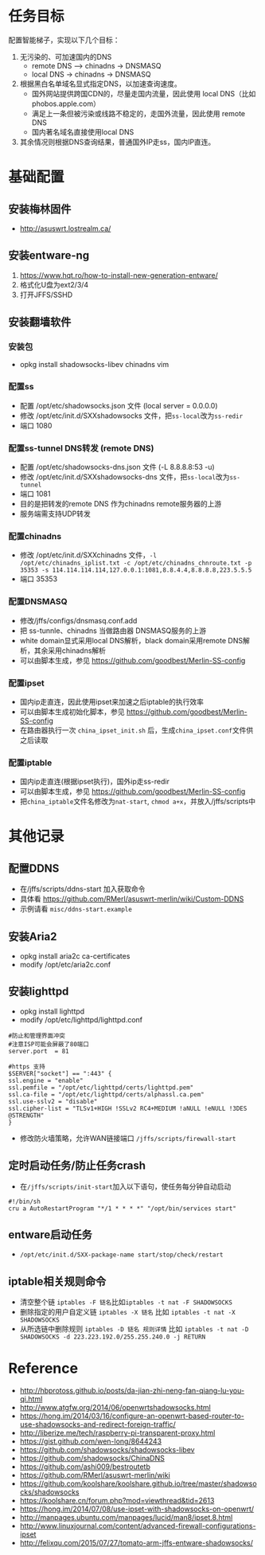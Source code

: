# 任务目标
配置智能梯子，实现以下几个目标：

1. 无污染的、可加速国内的DNS
	- remote DNS —> chinadns -> DNSMASQ
	- local DNS -> chinadns -> DNSMASQ
2. 根据黑白名单域名显式指定DNS，以加速查询速度。
	- 国外网站提供跨国CDN的，尽量走国内流量，因此使用 local DNS（比如phobos.apple.com）
	- 满足上一条但被污染或线路不稳定的，走国外流量，因此使用 remote DNS
	- 国内著名域名直接使用local DNS
3. 其余情况则根据DNS查询结果，普通国外IP走ss，国内IP直连。

# 基础配置

## 安装梅林固件
  - http://asuswrt.lostrealm.ca/
  
## 安装entware-ng
  1. https://www.hqt.ro/how-to-install-new-generation-entware/
  2. 格式化U盘为ext2/3/4
  3. 打开JFFS/SSHD
  
## 安装翻墙软件
### 安装包
  - opkg install shadowsocks-libev chinadns vim
  
### 配置ss
  - 配置 /opt/etc/shadowsocks.json 文件 (local server = 0.0.0.0)
  - 修改 /opt/etc/init.d/SXXshadowsocks 文件，把`ss-local`改为`ss-redir`
  - 端口 1080
  
### 配置ss-tunnel DNS转发 (remote DNS)
  - 配置 /opt/etc/shadowsocks-dns.json 文件 (-L 8.8.8.8:53 -u)
  - 修改 /opt/etc/init.d/SXXshadowsocks-dns 文件，把`ss-local`改为`ss-tunnel`
  - 端口 1081
  - 目的是把转发的remote DNS 作为chinadns remote服务器的上游
  - 服务端需支持UDP转发
    
### 配置chinadns
  - 修改 /opt/etc/init.d/SXXchinadns 文件，`-l /opt/etc/chinadns_iplist.txt -c /opt/etc/chinadns_chnroute.txt -p 35353 -s 114.114.114.114,127.0.0.1:1081,8.8.4.4,8.8.8.8,223.5.5.5`
  - 端口 35353

### 配置DNSMASQ
  - 修改/jffs/configs/dnsmasq.conf.add
  - 把 ss-tunnle、chinadns 当做路由器 DNSMASQ服务的上游
  - white domain显式采用local DNS解析，black domain采用remote DNS解析，其余采用chinadns解析
  - 可以由脚本生成，参见 https://github.com/goodbest/Merlin-SS-config

### 配置ipset
  - 国内ip走直连，因此使用ipset来加速之后iptable的执行效率
  - 可以由脚本生成初始化脚本，参见 https://github.com/goodbest/Merlin-SS-config
  - 在路由器执行一次 `china_ipset_init.sh` 后，生成`china_ipset.conf`文件供之后读取
  
### 配置iptable
  - 国内ip走直连(根据ipset执行)，国外ip走ss-redir
  - 可以由脚本生成，参见 https://github.com/goodbest/Merlin-SS-config
  - 把`china_iptable`文件名修改为`nat-start`, `chmod a+x`，并放入/jffs/scripts中


# 其他记录  
## 配置DDNS
  - 在/jffs/scripts/ddns-start 加入获取命令
  - 具体看 https://github.com/RMerl/asuswrt-merlin/wiki/Custom-DDNS
  - 示例请看 `misc/ddns-start.example`

## 安装Aria2
  - opkg install aria2c ca-certificates
  - modify /opt/etc/aria2c.conf
  
## 安装lighttpd
  - opkg install lighttpd
  - modify /opt/etc/lighttpd/lighttpd.conf
  
```
#防止和管理界面冲突
#注意ISP可能会屏蔽了80端口
server.port  = 81  

#https 支持
$SERVER["socket"] == ":443" {
ssl.engine = "enable"
ssl.pemfile = "/opt/etc/lighttpd/certs/lighttpd.pem"
ssl.ca-file = "/opt/etc/lighttpd/certs/alphassl.ca.pem"
ssl.use-sslv2 = "disable"
ssl.cipher-list = "TLSv1+HIGH !SSLv2 RC4+MEDIUM !aNULL !eNULL !3DES @STRENGTH"
}
```

  - 修改防火墙策略，允许WAN链接端口 `/jffs/scripts/firewall-start`

## 定时启动任务/防止任务crash
- 在`/jffs/scripts/init-start`加入以下语句，使任务每分钟自动启动
```
#!/bin/sh
cru a AutoRestartProgram "*/1 * * * *" "/opt/bin/services start"
```

## entware启动任务
  - `/opt/etc/init.d/SXX-package-name start/stop/check/restart`

## iptable相关规则命令
  - 清空整个链 `iptables -F 链名`比如`iptables -t nat -F SHADOWSOCKS `
  - 删除指定的用户自定义链 `iptables -X 链名` 比如 `iptables -t nat -X SHADOWSOCKS`
  - 从所选链中删除规则 `iptables -D 链名 规则详情` 比如 `iptables -t nat -D SHADOWSOCKS -d 223.223.192.0/255.255.240.0 -j RETURN`

# Reference
  - http://hbprotoss.github.io/posts/da-jian-zhi-neng-fan-qiang-lu-you-qi.html
  - http://www.atgfw.org/2014/06/openwrtshadowsocks.html
  - https://hong.im/2014/03/16/configure-an-openwrt-based-router-to-use-shadowsocks-and-redirect-foreign-traffic/
  - http://liberize.me/tech/raspberry-pi-transparent-proxy.html
  - https://gist.github.com/wen-long/8644243
  - https://github.com/shadowsocks/shadowsocks-libev
  - https://github.com/shadowsocks/ChinaDNS
  - https://github.com/ashi009/bestroutetb
  - https://github.com/RMerl/asuswrt-merlin/wiki
  - https://github.com/koolshare/koolshare.github.io/tree/master/shadowsocks/shadowsocks
  - https://koolshare.cn/forum.php?mod=viewthread&tid=2613
  - https://hong.im/2014/07/08/use-ipset-with-shadowsocks-on-openwrt/
  - http://manpages.ubuntu.com/manpages/lucid/man8/ipset.8.html
  - http://www.linuxjournal.com/content/advanced-firewall-configurations-ipset
  - http://felixqu.com/2015/07/27/tomato-arm-jffs-entware-shadowsocks/


